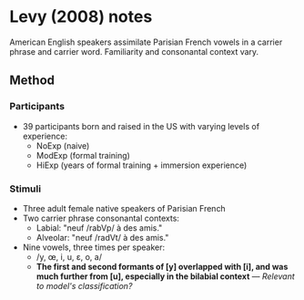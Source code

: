 # Levy (2008) notes

American English speakers assimilate Parisian French vowels in a carrier phrase and carrier word. Familiarity and consonantal context vary.

## Method

### Participants

- 39 participants born and raised in the US with varying levels of experience:
    - NoExp (naive)
    - ModExp (formal training)
    - HiExp (years of formal training + immersion experience)

### Stimuli

- Three adult female native speakers of Parisian French
- Two carrier phrase consonantal contexts:
    - Labial: "neuf /rabVp/ à des amis."
    - Alveolar: "neuf /radVt/ à des amis."
- Nine vowels, three times per speaker:
    - /y, œ, i, u, ε, o, a/
    - **The first and second formants of [y] overlapped with [i], and was much further from [u], especially in the bilabial context** — *Relevant to model's classification?*